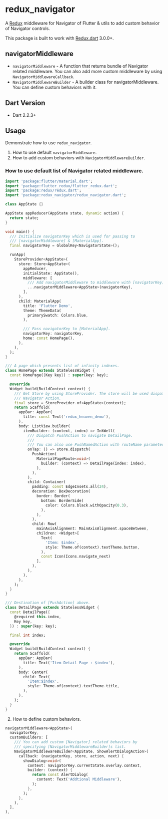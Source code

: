# redux_navigator

A [Redux](https://pub.dartlang.org/packages/redux) middleware for Navigator of Flutter & utils to add custom behavior of Navigator controls.

This package is built to work with [Redux.dart](https://pub.dartlang.org/packages/redux) 3.0.0+.

## navigatorMiddleware

  * `navigatorMiddleware` - A function that returns bundle of Navigator related middleware. You can also add more custom middleware by using `NavigatorMiddlewareCallback`.
  * `NavigatorMiddlewareBuilder` - A builder class for navigatorMiddleware. You can define custom behaviors with it.

## Dart Version
  * Dart 2.2.3+

## Usage

Demonstrate how to use `redux_navigator`.

  1. How to use default `navigatorMiddleware`.
  2. How to add custom behaviors with `NavigatorMiddlewareBuilder`. 

### How to use default list of Navigator related middleware.

```dart
import 'package:flutter/material.dart';
import 'package:flutter_redux/flutter_redux.dart';
import 'package:redux/redux.dart';
import 'package:redux_navigator/redux_navigator.dart';

class AppState {}

AppState appReducer(AppState state, dynamic action) {
  return state;
}

void main() {
  /// Initialize navigatorKey which is used for passing to
  /// [navigatorMiddleware] & [MaterialApp].
  final navigatorKey = GlobalKey<NavigatorState>();

  runApp(
    StoreProvider<AppState>(
      store: Store<AppState>(
        appReducer,
        initialState: AppState(),
        middleware: [
          /// Add navigatorMiddleware to middleware with [navigatorKey].
          ...navigatorMiddleware<AppState>(navigatorKey),
        ],
      ),
      child: MaterialApp(
        title: 'Flutter Demo',
        theme: ThemeData(
          primarySwatch: Colors.blue,
        ),

        /// Pass navigatorKey to [MaterialApp].
        navigatorKey: navigatorKey,
        home: const HomePage(),
      ),
    ),
  );
}

/// A page which presents list of infinity indexes.
class HomePage extends StatelessWidget {
  const HomePage({Key key}) : super(key: key);

  @override
  Widget build(BuildContext context) {
    /// Get Store by using StoreProvider. The store will be used dispatching
    /// Navigator Action.
    final store = StoreProvider.of<AppState>(context);
    return Scaffold(
      appBar: AppBar(
        title: const Text('redux_heaven_demo'),
      ),
      body: ListView.builder(
        itemBuilder: (context, index) => InkWell(
          /// Dispatch PushAction to navigate DetailPage.
          ///
          /// You can also use PushNamedAction with routeName parameter.
          onTap: () => store.dispatch(
            PushAction(
              MaterialPageRoute<void>(
                builder: (context) => DetailPage(index: index),
              ),
            ),
          ),
          child: Container(
            padding: const EdgeInsets.all(24),
            decoration: BoxDecoration(
              border: Border(
                bottom: BorderSide(
                  color: Colors.black.withOpacity(0.3),
                ),
              ),
            ),
            child: Row(
              mainAxisAlignment: MainAxisAlignment.spaceBetween,
              children: <Widget>[
                Text(
                  'Item: $index',
                  style: Theme.of(context).textTheme.button,
                ),
                const Icon(Icons.navigate_next)
              ],
            ),
          ),
        ),
      ),
    );
  }
}

/// Destination of [PushAction] above.
class DetailPage extends StatelessWidget {
  const DetailPage({
    @required this.index,
    Key key,
  }) : super(key: key);

  final int index;

  @override
  Widget build(BuildContext context) {
    return Scaffold(
      appBar: AppBar(
        title: Text('Item Detail Page : $index'),
      ),
      body: Center(
        child: Text(
          'Item:$index',
          style: Theme.of(context).textTheme.title,
        ),
      ),
    );
  }
}

```

2. How to define custom behaviors. 

```dart
navigatorMiddleware<AppState>(
  navigatorKey,
  customBuilders: [
    /// You can add custom [Navigator] related behaviors by
    /// specifying [NavigatorMiddlewareBuilder]s list.
    NavigatorMiddlewareBuilder<AppState, ShowAlertDialogAction>(
      callback: (navigatorKey, store, action, next) {
        showDialog<void>(
          context: navigatorKey.currentState.overlay.context,
          builder: (context) {
            return const AlertDialog(
              content: Text('Addtional Middleware'),
            );
          },
        );
      },
    ),
  ],
),
```